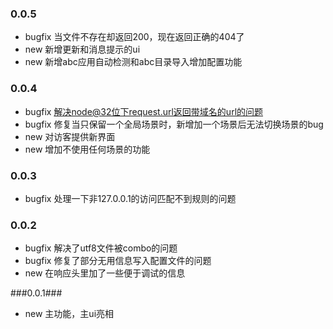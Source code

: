 ### 0.0.5 ###

* bugfix 当文件不存在却返回200，现在返回正确的404了
* new 新增更新和消息提示的ui
* new 新增abc应用自动检测和abc目录导入增加配置功能

### 0.0.4 ###

* bugfix 解决node@32位下request.url返回带域名的url的问题
* bugfix 修复当只保留一个全局场景时，新增加一个场景后无法切换场景的bug
* new 对访客提供新界面
* new 增加不使用任何场景的功能

### 0.0.3 ###

* bugfix 处理一下非127.0.0.1的访问匹配不到规则的问题

### 0.0.2 ###

* bugfix 解决了utf8文件被combo的问题
* bugfix 修复了部分无用信息写入配置文件的问题
* new 在响应头里加了一些便于调试的信息

###0.0.1###

* new 主功能，主ui亮相
